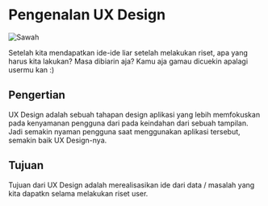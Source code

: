 # Pengenalan UX Design

![Sawah](../../.gitbook/assets/sawah.png)

Setelah kita mendapatkan ide-ide liar setelah melakukan riset, apa yang harus kita lakukan? Masa dibiarin aja? Kamu aja gamau dicuekin apalagi usermu kan :\)

## Pengertian

UX Design adalah sebuah tahapan design aplikasi yang lebih memfokuskan pada kenyamanan pengguna dari pada keindahan dari sebuah tampilan. Jadi semakin nyaman pengguna saat menggunakan aplikasi tersebut, semakin baik UX Design-nya.

## Tujuan

Tujuan dari UX Design adalah merealisasikan ide dari data / masalah yang kita dapatkn selama melakukan riset user.

